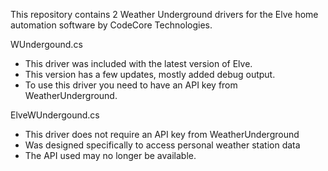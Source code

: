 This repository contains 2 Weather Underground drivers for the Elve
home automation software by CodeCore Technologies.

WUndergound.cs
 - This driver was included with the latest version of Elve.
 - This version has a few updates, mostly added debug output.  
 - To use this driver you need to have an API key from WeatherUnderground.

ElveWUndergound.cs
 - This driver does not require an API key from WeatherUnderground
 - Was designed specifically to access personal weather station data
 - The API used may no longer be available.
